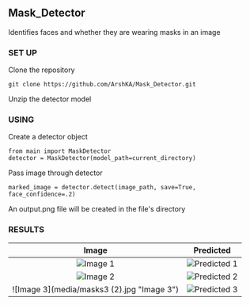 ## Mask_Detector

Identifies faces and whether they are wearing masks in an image

### SET UP
Clone the repository

```git clone https://github.com/ArshKA/Mask_Detector.git```

Unzip the detector model

### USING

Create a detector object
```
from main import MaskDetector
detector = MaskDetector(model_path=current_directory)
```

Pass image through detector

```marked_image = detector.detect(image_path, save=True, face_confidence=.2)```

An output.png file will be created in the file's directory

### RESULTS

Image                     |Predicted
:-------------------------:|:-------------------------:
![Image 1](media/masks1.jpg "Image 1") | ![Predicted 1](media/masks1Output.png "Predicted 1")
![Image 2](media/masks2.jpg "Image 2") | ![Predicted 2](media/masks2Output.png "Predicted 2")
![Image 3](media/masks3 (2).jpg "Image 3") | ![Predicted 3](media/masks3Output.png "Predicted 3")
